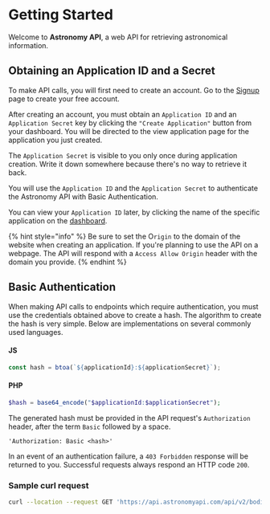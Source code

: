 # Getting Started

Welcome to **Astronomy API**, a web API for retrieving astronomical information.

## Obtaining an Application ID and a Secret

To make API calls, you will first need to create an account. Go to the [Signup](http://astronomyapi.com/auth/signup) page to create your free account.

After creating an account, you must obtain an `Application ID` and an `Application Secret` key by clicking the `"Create Application"` button from your dashboard. You will be directed to the view application page for the application you just created.

The `Application Secret` is visible to you only once during application creation. Write it down somewhere because there's no way to retrieve it back.

You will use the `Application ID` and the `Application Secret` to authenticate the Astronomy API with Basic Authentication.

You can view your `Application ID` later, by clicking the name of the specific application on the [dashboard](http://astronomyapi.com/dashboard).

{% hint style="info" %}
Be sure to set the O`rigin` to the domain of the website when creating an application. If you're planning to use the API on a webpage. The API will respond with a `Access Allow Origin` header with the domain you provide. 
{% endhint %}

## Basic Authentication

When making API calls to endpoints which require authentication, you must use the credentials obtained above to create a hash. The algorithm to create the hash is very simple. Below are implementations on several commonly used languages.

#### JS

```typescript
const hash = btoa(`${applicationId}:${applicationSecret}`);
```

#### PHP

```php
$hash = base64_encode("$applicationId:$applicationSecret");
```

The generated hash must be provided in the API request's `Authorization` header, after the term `Basic` followed by a space.

```text
'Authorization: Basic <hash>'
```

In an event of an authentication failure, a `403 Forbidden` response will be returned to you. Successful requests always respond an HTTP code `200`.

### Sample curl request

```bash
curl --location --request GET 'https://api.astronomyapi.com/api/v2/bodies' \ --header 'Authorization: Basic <hash>' \\
```

